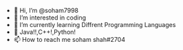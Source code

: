 - 👋 Hi, I’m @soham7998
- 👀 I’m interested in coding 
- 🌱 I’m currently learning Diffrent Programming Languages 
- 💞️ Java!!,C++!,Python!
- 📫 How to reach me soham shah#2704

<!---
soham7998/soham7998 is a ✨ special ✨ repository because its `README.md` (this file) appears on your GitHub profile.
You can click the Preview link to take a look at your changes.
--->
